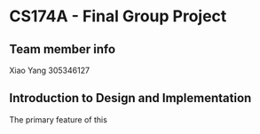 # CS174A - Final Group Project

## Team member info

Xiao Yang 305346127

## Introduction to Design and Implementation

The primary feature of this 